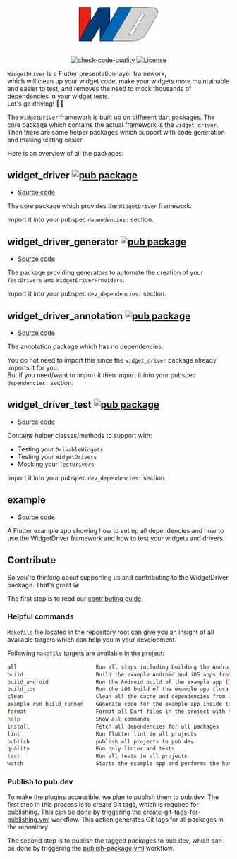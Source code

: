 <div align="center">
  <img src="https://github.com/bmw-tech/widget_driver/blob/master/widget_driver/doc/resources/widget_driver_logo.png?raw=true" width="180">
</div>
<br>
<div align="center">

[![check-code-quality](https://github.com/bmw-tech/widget_driver/actions/workflows/check-code-quality.yml/badge.svg?branch=master)](https://github.com/bmw-tech/widget_driver/actions/workflows/check-code-quality.yml)
[![License](https://img.shields.io/badge/license-MIT-purple.svg)](LICENSE)

</div>

`WidgetDriver` is a Flutter presentation layer framework,  
which will clean up your widget code, make your widgets more maintainable and easier to test, and removes the need to mock thousands of dependencies in your widget tests.  
Let's go driving! 🚙💨

The `WidgetDriver` framework is built up on different dart packages. The core package which contains the actual framework is the `widget_driver`. Then there are some helper packages which support with code generation and making testing easier.

Here is an overview of all the packages:

## widget_driver [![pub package](https://img.shields.io/pub/v/widget_driver.svg)](https://pub.dev/packages/widget_driver)

- [Source code](widget_driver)

The core package which provides the `WidgetDriver` framework.

Import it into your pubspec `dependencies:` section.

## widget_driver_generator [![pub package](https://img.shields.io/pub/v/widget_driver_generator.svg)](https://pub.dev/packages/widget_driver_generator)

- [Source code](widget_driver_generator)

The package providing generators to automate the creation of your `TestDrivers` and `WidgetDriverProviders`.

Import it into your pubspec `dev_dependencies:` section.

## widget_driver_annotation [![pub package](https://img.shields.io/pub/v/widget_driver_annotation.svg)](https://pub.dev/packages/widget_driver_annotation)

- [Source code](widget_driver_annotation)

The annotation package which has no dependencies.

You do not need to import this since the `widget_driver` package already imports it for you.  
But if you need/want to import it then import it into your pubspec `dependencies:` section.

## widget_driver_test [![pub package](https://img.shields.io/pub/v/widget_driver_test.svg)](https://pub.dev/packages/widget_driver_test)

- [Source code](widget_driver_test)

Contains helper classes/methods to support with:

- Testing your `DrivableWidgets`
- Testing your `WidgetDrivers`
- Mocking your `TestDrivers`

Import it into your pubspec `dev_dependencies:` section.

## example

- [Source code](widget_driver/example)

A Flutter example app showing how to set up all dependencies and how to use the WidgetDriver framework and how to test your widgets and drivers.

## Contribute

So you're thinking about supporting us and contributing to the WidgetDriver package. That's great 😀

The first step is to read our [contributing guide](CONTRIBUTING.md).

### Helpful commands

`Makefile` file located in the repository root can give you an insight of all available targets which can help you in your development.

Following `Makefile` targets are available in the project:

```bash
all                         Run all steps including building the Android and iOS
build                       Build the example Android and iOS apps from the widget_driver package
build_android               Run the Android build of the example app (located inside `widget_driver/example`) without deploying to any device
build_ios                   Run the iOS build of the example app (located inside `widget_driver/example`) without deploying to any device
clean                       Clean all the cache and dependencies from dart modules.
example_run_build_runner    Generate code for the example app inside the widget_driver folder.
format                      Format all Dart files in the project with the line length set to 120
help                        Show all commands
install                     Fetch all dependencies for all packages
lint                        Run flutter lint in all projects
publish                     publish all projects to pub.dev
quality                     Run only linter and tests
test                        Run all tests in all projects
watch                       Starts the example app and performs the hot reload in case of any change

```

### Publish to pub.dev

To make the plugins accessible, we plan to publish them to pub.dev. The first step in this process is to create Git tags, which is required for publishing. This can be done by triggering the [create-git-tags-for-publishing.yml](.github/workflows/create-git-tags-for-publishing.yml) workflow. This action generates Git tags for all packages in the repository

The second step is to publish the tagged packages to pub.dev, which can be done by triggering the [publish-package.yml](.github/workflows/publish-package.yml) workflow.
